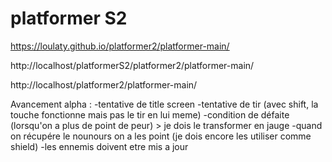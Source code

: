 # platformer S2

https://loulaty.github.io/platformer2/platformer-main/

http://localhost/platformerS2/platformer2/platformer-main/

http://localhost/platformer2/platformer-main/




Avancement alpha :
-tentative de title screen
-tentative de tir (avec shift, la touche fonctionne mais pas le tir en lui meme)
-condition de défaite (lorsqu'on a plus de point de peur) > je dois le transformer en jauge 
-quand on récupére le nounours on a les point (je dois encore les utiliser comme shield)
-les ennemis doivent etre mis a jour 
